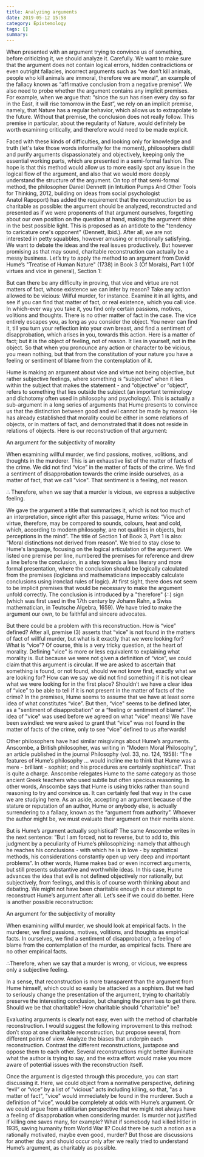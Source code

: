 ```yaml
---
title: Analyzing arguments
date: 2019-05-12 15:58
category: Epistemology
tags: []
summary: 
---
```

When presented with an argument trying to convince us of something, before criticizing it, we should analyze it. Carefully. We want to make sure that the argument does not contain logical errors, hidden contradictions or even outright fallacies, incorrect arguments such as “we don’t kill animals, people who kill animals are immoral, therefore we are moral”, an example of the fallacy known as “affirmative conclusion from a negative premise”. We also need to probe whether the argument contains any implicit premises. For example, when we argue that: “since the sun has risen every day so far in the East, it will rise tomorrow in the East”, we rely on an implicit premise, namely, that Nature has a regular behavior, which allows us to extrapolate to the future. Without that premise, the conclusion does not really follow. This premise in particular, about the regularity of Nature, would definitely be worth examining critically, and therefore would need to be made explicit.

Faced with these kinds of difficulties, and looking only for knowledge and truth (let's take those words informally for the moment), philosophers distill and purify arguments dispassionately and objectively, keeping only the essential working parts, which are presented in a semi-formal fashion. The hope is that this method would allow us to more easily spot any issue in the logical flow of the argument, and also that we would more deeply understand the structure of the argument. On top of that semi-formal method, the philosopher Daniel Dennett (in Intuition Pumps And Other Tools for Thinking, 2012, building on ideas from social psychologist Anatol Rapoport) has added the requirement that the reconstruction be as charitable as possible: the argument should be analyzed, reconstructed and presented as if we were proponents of that argument ourselves, forgetting about our own position on the question at hand, making the argument shine in the best possible light. This is proposed as an antidote to the "tendency to caricature one's opponent" (Dennett, Ibid.). After all, we are not interested in petty squabbles, however amusing or emotionally satisfying. We want to debate the ideas and the real issues productively. But however promising as that may sound, charitable reconstruction can actually be a messy business. Let’s try to apply the method to an argument from David Hume’s "Treatise of Human Nature" (1738) in Book 3 (Of Morals), Part 1 (Of virtues and vice in general), Section 1:

But can there be any difficulty in proving, that vice and virtue are not matters of fact, whose existence we can infer by reason? Take any action allowed to be vicious: Wilful murder, for instance. Examine it in all lights, and see if you can find that matter of fact, or real existence, which you call vice. In which-ever way you take it, you find only certain passions, motives, volitions and thoughts. There is no other matter of fact in the case. The vice entirely escapes you, as long as you consider the object. You never can find it, till you turn your reflection into your own breast, and find a sentiment of disapprobation, which arises in you, towards this action. Here is a matter of fact; but it is the object of feeling, not of reason. It lies in yourself, not in the object. So that when you pronounce any action or character to be vicious, you mean nothing, but that from the constitution of your nature you have a feeling or sentiment of blame from the contemplation of it.

Hume is making an argument about vice and virtue not being objective, but rather subjective feelings, where something is “subjective” when it lies within the subject that makes the statement - and “objective” or “object”, refers to something that lies outside the subject (an important terminology and dichotomy often used in philosophy and psychology). This is actually a sub-argument in a long series of arguments that Hume presents to convince us that the distinction between good and evil cannot be made by reason. He has already established that morality could be either in some relations of objects, or in matters of fact, and demonstrated that it does not reside in relations of objects. Here is our reconstruction of that argument:

An argument for the subjectivity of morality

When examining willful murder, we find passions, motives, volitions, and thoughts in the murderer.
This is an exhaustive list of the matter of facts of the crime.
We did not find “vice” in the matter of facts of the crime.
We find a sentiment of disapprobation towards the crime inside ourselves, as a matter of fact, that we call "vice".
That sentiment is a feeling, not reason.


∴ Therefore, when we say that a murder is vicious, we express a subjective feeling.

We gave the argument a title that summarizes it, which is not too much of an interpretation, since right after this passage, Hume writes: “Vice and virtue, therefore, may be compared to sounds, colours, heat and cold, which, according to modern philosophy, are not qualities in objects, but perceptions in the mind”. The title of Section 1 of Book 3, Part 1 is also: “Moral distinctions not derived from reason”. We tried to stay close to Hume's language, focusing on the logical articulation of the argument. We listed one premise per line, numbered the premises for reference and drew a line before the conclusion, in a step towards a less literary and more formal presentation, where the conclusion should be logically calculated from the premises (logicians and mathematicians impeccably calculate conclusions using ironclad rules of logic). At first sight, there does not seem to be implicit premises that would be necessary to make the argument unfold correctly. The conclusion is introduced by a "therefore" (∴) sign (which was first used in the 17th century by Johann Rahn, a Swiss mathematician, in Teutsche Algebra, 1659). We have tried to make the argument our own, to be faithful and sincere advocates.

But there could be a problem with this reconstruction. How is “vice” defined? After all, premise (3) asserts that “vice” is not found in the matters of fact of willful murder, but what is it exactly that we were looking for? What is “vice”? Of course, this is a very tricky question, at the heart of morality. Defining "vice" is more or less equivalent to explaining what morality is. But because we were not given a definition of “vice”, we could claim that this argument is circular. If we are asked to ascertain that something is found, or not found, should we not know first, exactly what we are looking for? How can we say we did not find something if it is not clear what we were looking for in the first place? Shouldn’t we have a clear idea of “vice” to be able to tell if it is not present in the matter of facts of the crime? In the premises, Hume seems to assume that we have at least some idea of what constitutes “vice”. But then, “vice" seems to be defined later, as a "sentiment of disapprobation" or a “feeling or sentiment of blame”. The idea of "vice" was used before we agreed on what "vice" means! We have been swindled: we were asked to grant that “vice” was not found in the matter of facts of the crime, only to see “vice” defined to us afterwards!

Other philosophers have had similar misgivings about Hume’s arguments. Anscombe, a British philosopher, was writing in "Modern Moral Philosophy", an article published in the journal Philosophy (vol. 33, no. 124, 1958): “The features of Hume’s philosophy … would incline me to think that Hume was a mere - brilliant - sophist; and his procedures are certainly sophistical”. That is quite a charge. Anscombe relegates Hume to the same category as those ancient Greek teachers who used subtle but often specious reasoning. In other words, Anscombe says that Hume is using tricks rather than sound reasoning to try and convince us. It can certainly feel that way in the case we are studying here. As an aside, accepting an argument because of the stature or reputation of an author, Hume or anybody else, is actually surrendering to a fallacy, known as the “argument from authority”. Whoever the author might be, we must evaluate their argument on their merits alone.

But is Hume’s argument actually sophistical? The same Anscombe writes in the next sentence: “But I am forced, not to reverse, but to add to, this judgment by a peculiarity of Hume’s philosophizing: namely that although he reaches his conclusions - with which he is in love - by sophistical methods, his considerations constantly open up very deep and important problems”. In other words, Hume makes bad or even incorrect arguments, but still presents substantive and worthwhile ideas. In this case, Hume advances the idea that evil is not defined objectively nor rationally, but subjectively, from feelings, and this is of course worth thinking about and debating. We might not have been charitable enough in our attempt to reconstruct Hume’s argument after all. Let’s see if we could do better. Here is another possible reconstruction:

An argument for the subjectivity of morality

When examining willful murder, we should look at empirical facts.
In the murderer, we find passions, motives, volitions, and thoughts as empirical facts.
In ourselves, we find a sentiment of disapprobation, a feeling of blame from the contemplation of the murder, as empirical facts.
There are no other empirical facts.


∴Therefore, when we say that a murder is wrong, or vicious, we express only a subjective feeling.

In a sense, that reconstruction is more transparent than the argument from Hume himself, which could so easily be attacked as a sophism. But we had to seriously change the presentation of the argument, trying to charitably preserve the interesting conclusion, but changing the premises to get there. Should we be that charitable? How charitable should “charitable” be?

Evaluating arguments is clearly not easy, even with the method of charitable reconstruction. I would suggest the following improvement to this method: don’t stop at one charitable reconstruction, but propose several, from different points of view. Analyze the biases that underpin each reconstruction. Contrast the different reconstructions, juxtapose and oppose them to each other. Several reconstructions might better illuminate what the author is trying to say, and the extra effort would make you more aware of potential issues with the reconstruction itself.

Once the argument is digested through this procedure, you can start discussing it. Here, we could object from a normative perspective, defining “evil” or “vice” by a list of "vicious" acts including killing, so that, "as a matter of fact", "vice" would immediately be found in the murderer. Such a definition of “vice”, would be completely at odds with Hume’s argument. Or we could argue from a utilitarian perspective that we might not always have a feeling of disapprobation when considering murder. Is murder not justified if killing one saves many, for example? What if somebody had killed Hitler in 1935, saving humanity from World War II? Could there be such a notion as a rationally motivated, maybe even good, murder? But those are discussions for another day and should occur only after we really tried to understand Hume’s argument, as charitably as possible.

